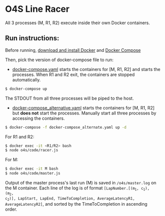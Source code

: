 # O4S Line Racer

All 3 processes (M, R1, R2) execute inside their own Docker containers.

## Run instructions:

Before running, [download and install Docker](https://www.docker.com/products/docker-desktop) and [Docker Compose](https://docs.docker.com/compose/install/)

Then, pick the version of docker-compose file to run:
* [docker-compose.yaml](https://github.com/sharma-divyanshu/o4s_line_racer/blob/master/docker-compose.yaml) starts the containers for [M, R1, R2] and starts the processes. When R1 and R2 exit, the containers are stopped automatically.
```bash
$ docker-compose up
```
The STDOUT from all three processes will be piped to the host.
* [docker-compose_alternative.yaml](https://github.com/sharma-divyanshu/o4s_line_racer/blob/master/docker-compose_alternative.yaml) starts the containers for [M, R1, R2] but **does not** start the processes. Manually start all three processes by accessing the containers.
```bash
$ docker-compose -f docker-compose_alternate.yaml up -d
```
For R1 and R2:
```bash
$ docker exec -it <R1/R2> bash
$ node o4s/code/racer.js
```
For M:
```bash
$ docker exec -it M bash
$ node o4s/code/master.js
```
Output of the master process's last run (M) is saved in `/o4s/master.log` on the M container. Each line of the log is of format `[LapNumber.`<code>[(m<sub>1</sub>, c<sub>1</sub>), (m<sub>2</sub>, c<sub>2</sub>)]</code>`, LapStart, LapEnd, TimeToCompletion, AverageLatencyR1, AverageLatencyR2]`, and sorted by the TimeToCompletion in ascending order.

